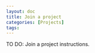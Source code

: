 ```yaml
---
layout: doc
title: Join a project
categories: [Projects]
tags: 
---
```

TO DO: Join a project instructions.
